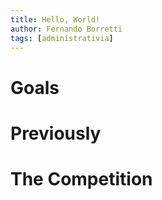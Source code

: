 ```yaml
---
title: Hello, World!
author: Fernando Borretti
tags: [administrativia]
---
```


# Goals

# Previously

# The Competition
